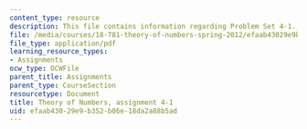 ```yaml
---
content_type: resource
description: This file contains information regarding Problem Set 4-1.
file: /media/courses/18-781-theory-of-numbers-spring-2012/efaab43029e9b352b06e18da2a88b5ad_MIT18_781S12_pset4-1.pdf
file_type: application/pdf
learning_resource_types:
- Assignments
ocw_type: OCWFile
parent_title: Assignments
parent_type: CourseSection
resourcetype: Document
title: Theory of Numbers, assignment 4-1
uid: efaab430-29e9-b352-b06e-18da2a88b5ad
---
```

